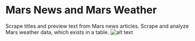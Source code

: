 # Mars News and Mars Weather
Scrape titles and preview text from Mars news articles. Scrape and analyze Mars weather data, which exists in a table.
![alt text](https://user-images.githubusercontent.com/106120403/213422536-93d9f028-663f-45d4-92af-35e7bbf1b434.png)
